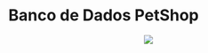 # Banco de Dados PetShop

<div align="center">
<img src="https://raw.githubusercontent.com/MecStitch/Modelagem-dados/main/Brmodelo/PetShop/PetShop.png">
</div>
